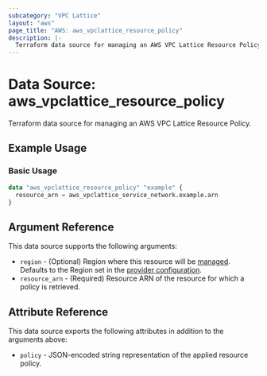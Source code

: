 ```yaml
---
subcategory: "VPC Lattice"
layout: "aws"
page_title: "AWS: aws_vpclattice_resource_policy"
description: |-
  Terraform data source for managing an AWS VPC Lattice Resource Policy.
---
```


# Data Source: aws_vpclattice_resource_policy

Terraform data source for managing an AWS VPC Lattice Resource Policy.

## Example Usage

### Basic Usage

```terraform
data "aws_vpclattice_resource_policy" "example" {
  resource_arn = aws_vpclattice_service_network.example.arn
}
```

## Argument Reference

This data source supports the following arguments:

* `region` - (Optional) Region where this resource will be [managed](https://docs.aws.amazon.com/general/latest/gr/rande.html#regional-endpoints). Defaults to the Region set in the [provider configuration](https://registry.terraform.io/providers/hashicorp/aws/latest/docs#aws-configuration-reference).
* `resource_arn` - (Required) Resource ARN of the resource for which a policy is retrieved.

## Attribute Reference

This data source exports the following attributes in addition to the arguments above:

* `policy` - JSON-encoded string representation of the applied resource policy.
